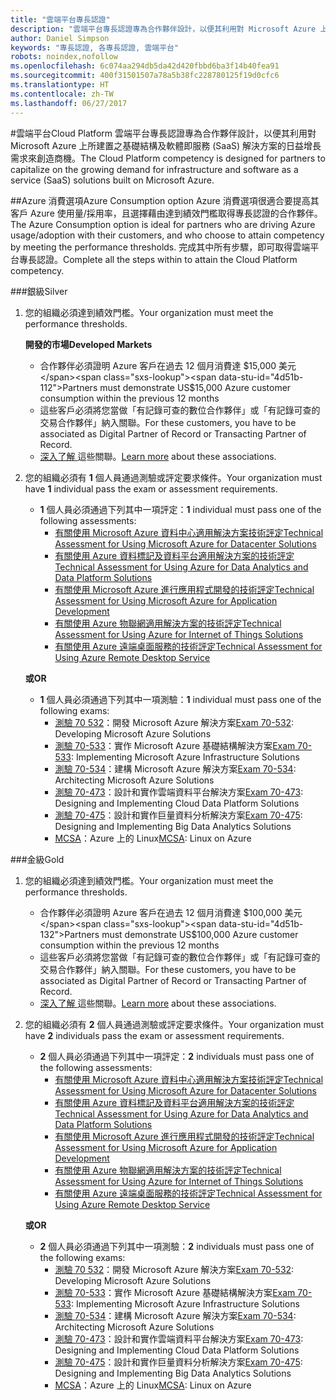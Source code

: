```yaml
---
title: "雲端平台專長認證"
description: "雲端平台專長認證專為合作夥伴設計，以便其利用對 Microsoft Azure 上所建置之基礎結構及軟體即服務 (SaaS) 解決方案的日益增長需求來創造商機。"
author: Daniel Simpson
keywords: "專長認證, 各專長認證, 雲端平台"
robots: noindex,nofollow
ms.openlocfilehash: 6c074aa294db5da42d420fbbd6ba3f14b40fea91
ms.sourcegitcommit: 400f31501507a78a5b38fc228780125f19d0cfc6
ms.translationtype: HT
ms.contentlocale: zh-TW
ms.lasthandoff: 06/27/2017
---
```

#<a name="cloud-platform"></a><span data-ttu-id="4d51b-104">雲端平台</span><span class="sxs-lookup"><span data-stu-id="4d51b-104">Cloud Platform</span></span>
<span data-ttu-id="4d51b-105">雲端平台專長認證專為合作夥伴設計，以便其利用對 Microsoft Azure 上所建置之基礎結構及軟體即服務 (SaaS) 解決方案的日益增長需求來創造商機。</span><span class="sxs-lookup"><span data-stu-id="4d51b-105">The Cloud Platform competency is designed for partners to capitalize on the growing demand for infrastructure and software as a service (SaaS) solutions built on Microsoft Azure.</span></span>

##<a name="azure-consumption-option"></a><span data-ttu-id="4d51b-106">Azure 消費選項</span><span class="sxs-lookup"><span data-stu-id="4d51b-106">Azure Consumption option</span></span>
<span data-ttu-id="4d51b-107">Azure 消費選項很適合要提高其客戶 Azure 使用量/採用率，且選擇藉由達到績效門檻取得專長認證的合作夥伴。</span><span class="sxs-lookup"><span data-stu-id="4d51b-107">The Azure Consumption option is ideal for partners who are driving Azure usage/adoption with their customers, and who choose to attain competency by meeting the performance thresholds.</span></span> <span data-ttu-id="4d51b-108">完成其中所有步驟，即可取得雲端平台專長認證。</span><span class="sxs-lookup"><span data-stu-id="4d51b-108">Complete all the steps within to attain the Cloud Platform competency.</span></span>

###<a name="silver"></a><span data-ttu-id="4d51b-109">銀級</span><span class="sxs-lookup"><span data-stu-id="4d51b-109">Silver</span></span>

1. <span data-ttu-id="4d51b-110">您的組織必須達到績效門檻。</span><span class="sxs-lookup"><span data-stu-id="4d51b-110">Your organization must meet the performance thresholds.</span></span>

    **<span data-ttu-id="4d51b-111">開發的市場</span><span class="sxs-lookup"><span data-stu-id="4d51b-111">Developed Markets</span></span>**
    
    - <span data-ttu-id="4d51b-112">合作夥伴必須證明 Azure 客戶在過去 12 個月消費達 $15,000 美元</span><span class="sxs-lookup"><span data-stu-id="4d51b-112">Partners must demonstrate US$15,000 Azure customer consumption within the previous 12 months</span></span>
    - <span data-ttu-id="4d51b-113">這些客戶必須將您當做「有記錄可查的數位合作夥伴」或「有記錄可查的交易合作夥伴」納入關聯。</span><span class="sxs-lookup"><span data-stu-id="4d51b-113">For these customers, you have to be associated as Digital Partner of Record or Transacting Partner of Record.</span></span>
    - <span data-ttu-id="4d51b-114">[深入了解 ](https://partner.microsoft.com/en-us/membership/digital-partner-of-record)這些關聯。</span><span class="sxs-lookup"><span data-stu-id="4d51b-114">[Learn more](https://partner.microsoft.com/en-us/membership/digital-partner-of-record) about these associations.</span></span>  
  
2. <span data-ttu-id="4d51b-115">您的組織必須有 **1** 個人員通過測驗或評定要求條件。</span><span class="sxs-lookup"><span data-stu-id="4d51b-115">Your organization must have **1** individual pass the exam or assessment requirements.</span></span>

    - <span data-ttu-id="4d51b-116">**1** 個人員必須通過下列其中一項評定：</span><span class="sxs-lookup"><span data-stu-id="4d51b-116">**1** individual must pass one of the following assessments:</span></span>
        - [<span data-ttu-id="4d51b-117">有關使用 Microsoft Azure 資料中心適用解決方案技術評定</span><span class="sxs-lookup"><span data-stu-id="4d51b-117">Technical Assessment for Using Microsoft Azure for Datacenter Solutions</span></span>](https://partneruniversity.microsoft.com/?whr=uri:MicrosoftAccount&courseId=13736&scoId=N3FXNd7VB_8805299994)
        - [<span data-ttu-id="4d51b-118">有關使用 Azure 資料標記及資料平台適用解決方案的技術評定</span><span class="sxs-lookup"><span data-stu-id="4d51b-118">Technical Assessment for Using Azure for Data Analytics and Data Platform Solutions</span></span>](https://partneruniversity.microsoft.com/?whr=uri:MicrosoftAccount&courseId=13735&scoId=eOi68a7VB_1905299994)
        - [<span data-ttu-id="4d51b-119">有關使用 Microsoft Azure 進行應用程式開發的技術評定</span><span class="sxs-lookup"><span data-stu-id="4d51b-119">Technical Assessment for Using Microsoft Azure for Application Development</span></span>](https://partneruniversity.microsoft.com/?whr=uri:MicrosoftAccount&courseId=13979&scoId=enD8qylbB_9305299993)
        - [<span data-ttu-id="4d51b-120">有關使用 Azure 物聯網適用解決方案的技術評定</span><span class="sxs-lookup"><span data-stu-id="4d51b-120">Technical Assessment for Using Azure for Internet of Things Solutions</span></span>](https://partneruniversity.microsoft.com/?whr=uri:MicrosoftAccount&courseId=16252&scoId=ABMqsgVLC_4605996570)
        - [<span data-ttu-id="4d51b-121">有關使用 Azure 遠端桌面服務的技術評定</span><span class="sxs-lookup"><span data-stu-id="4d51b-121">Technical Assessment for Using Azure Remote Desktop Service</span></span>](https://partneruniversity.microsoft.com/?whr=uri:MicrosoftAccount&courseId=16571&scoId=R4xnMbpgC_3505996570)

    **<span data-ttu-id="4d51b-122">或</span><span class="sxs-lookup"><span data-stu-id="4d51b-122">OR</span></span>**

    - <span data-ttu-id="4d51b-123">**1** 個人員必須通過下列其中一項測驗：</span><span class="sxs-lookup"><span data-stu-id="4d51b-123">**1** individual must pass one of the following exams:</span></span>
        - <span data-ttu-id="4d51b-124">[測驗 70 532](https://www.microsoft.com/en-us/learning/exam-70-532.aspx)：開發 Microsoft Azure 解決方案</span><span class="sxs-lookup"><span data-stu-id="4d51b-124">[Exam 70-532](https://www.microsoft.com/en-us/learning/exam-70-532.aspx): Developing Microsoft Azure Solutions</span></span>
        - <span data-ttu-id="4d51b-125">[測驗 70-533](https://www.microsoft.com/en-us/learning/exam-70-533.aspx)：實作 Microsoft Azure 基礎結構解決方案</span><span class="sxs-lookup"><span data-stu-id="4d51b-125">[Exam 70-533](https://www.microsoft.com/en-us/learning/exam-70-533.aspx): Implementing Microsoft Azure Infrastructure Solutions</span></span>
        - <span data-ttu-id="4d51b-126">[測驗 70-534](https://www.microsoft.com/en-us/learning/exam-70-534.aspx)：建構 Microsoft Azure 解決方案</span><span class="sxs-lookup"><span data-stu-id="4d51b-126">[Exam 70-534](https://www.microsoft.com/en-us/learning/exam-70-534.aspx): Architecting Microsoft Azure Solutions</span></span>
        - <span data-ttu-id="4d51b-127">[測驗 70-473](https://www.microsoft.com/en-us/learning/exam-70-473.aspx)：設計和實作雲端資料平台解決方案</span><span class="sxs-lookup"><span data-stu-id="4d51b-127">[Exam 70-473](https://www.microsoft.com/en-us/learning/exam-70-473.aspx): Designing and Implementing Cloud Data Platform Solutions</span></span>
        - <span data-ttu-id="4d51b-128">[測驗 70-475](https://www.microsoft.com/en-us/learning/exam-70-475.aspx)：設計和實作巨量資料分析解決方案</span><span class="sxs-lookup"><span data-stu-id="4d51b-128">[Exam 70-475](https://www.microsoft.com/en-us/learning/exam-70-475.aspx): Designing and Implementing Big Data Analytics Solutions</span></span>
        - <span data-ttu-id="4d51b-129">[MCSA](https://www.microsoft.com/en-us/learning/mcsa-linux-azure-certification.aspx)：Azure 上的 Linux</span><span class="sxs-lookup"><span data-stu-id="4d51b-129">[MCSA](https://www.microsoft.com/en-us/learning/mcsa-linux-azure-certification.aspx): Linux on Azure</span></span>

###<a name="gold"></a><span data-ttu-id="4d51b-130">金級</span><span class="sxs-lookup"><span data-stu-id="4d51b-130">Gold</span></span>

1. <span data-ttu-id="4d51b-131">您的組織必須達到績效門檻。</span><span class="sxs-lookup"><span data-stu-id="4d51b-131">Your organization must meet the performance thresholds.</span></span>

    - <span data-ttu-id="4d51b-132">合作夥伴必須證明 Azure 客戶在過去 12 個月消費達 $100,000 美元</span><span class="sxs-lookup"><span data-stu-id="4d51b-132">Partners must demonstrate US$100,000 Azure customer consumption within the previous 12 months</span></span>
    - <span data-ttu-id="4d51b-133">這些客戶必須將您當做「有記錄可查的數位合作夥伴」或「有記錄可查的交易合作夥伴」納入關聯。</span><span class="sxs-lookup"><span data-stu-id="4d51b-133">For these customers, you have to be associated as Digital Partner of Record or Transacting Partner of Record.</span></span>
    - <span data-ttu-id="4d51b-134">[深入了解 ](https://partner.microsoft.com/en-us/membership/digital-partner-of-record)這些關聯。</span><span class="sxs-lookup"><span data-stu-id="4d51b-134">[Learn more](https://partner.microsoft.com/en-us/membership/digital-partner-of-record) about these associations.</span></span>

2. <span data-ttu-id="4d51b-135">您的組織必須有 **2** 個人員通過測驗或評定要求條件。</span><span class="sxs-lookup"><span data-stu-id="4d51b-135">Your organization must have **2** individuals pass the exam or assessment requirements.</span></span>

    - <span data-ttu-id="4d51b-136">**2** 個人員必須通過下列其中一項評定：</span><span class="sxs-lookup"><span data-stu-id="4d51b-136">**2** individuals must pass one of the following assessments:</span></span>
        - [<span data-ttu-id="4d51b-137">有關使用 Microsoft Azure 資料中心適用解決方案技術評定</span><span class="sxs-lookup"><span data-stu-id="4d51b-137">Technical Assessment for Using Microsoft Azure for Datacenter Solutions</span></span>](https://partneruniversity.microsoft.com/?whr=uri:MicrosoftAccount&courseId=13736&scoId=N3FXNd7VB_8805299994)
        - [<span data-ttu-id="4d51b-138">有關使用 Azure 資料標記及資料平台適用解決方案的技術評定</span><span class="sxs-lookup"><span data-stu-id="4d51b-138">Technical Assessment for Using Azure for Data Analytics and Data Platform Solutions</span></span>](https://partneruniversity.microsoft.com/?whr=uri:MicrosoftAccount&courseId=13735&scoId=eOi68a7VB_1905299994)
        - [<span data-ttu-id="4d51b-139">有關使用 Microsoft Azure 進行應用程式開發的技術評定</span><span class="sxs-lookup"><span data-stu-id="4d51b-139">Technical Assessment for Using Microsoft Azure for Application Development</span></span>](https://partneruniversity.microsoft.com/?whr=uri:MicrosoftAccount&courseId=13979&scoId=enD8qylbB_9305299993)
        - [<span data-ttu-id="4d51b-140">有關使用 Azure 物聯網適用解決方案的技術評定</span><span class="sxs-lookup"><span data-stu-id="4d51b-140">Technical Assessment for Using Azure for Internet of Things Solutions</span></span>](https://partneruniversity.microsoft.com/?whr=uri:MicrosoftAccount&courseId=16252&scoId=ABMqsgVLC_4605996570)
        - [<span data-ttu-id="4d51b-141">有關使用 Azure 遠端桌面服務的技術評定</span><span class="sxs-lookup"><span data-stu-id="4d51b-141">Technical Assessment for Using Azure Remote Desktop Service</span></span>](https://partneruniversity.microsoft.com/?whr=uri:MicrosoftAccount&courseId=16571&scoId=R4xnMbpgC_3505996570)

    **<span data-ttu-id="4d51b-142">或</span><span class="sxs-lookup"><span data-stu-id="4d51b-142">OR</span></span>**

    - <span data-ttu-id="4d51b-143">**2** 個人員必須通過下列其中一項測驗：</span><span class="sxs-lookup"><span data-stu-id="4d51b-143">**2** individuals must pass one of the following exams:</span></span>
        - <span data-ttu-id="4d51b-144">[測驗 70 532](https://www.microsoft.com/en-us/learning/exam-70-532.aspx)：開發 Microsoft Azure 解決方案</span><span class="sxs-lookup"><span data-stu-id="4d51b-144">[Exam 70-532](https://www.microsoft.com/en-us/learning/exam-70-532.aspx): Developing Microsoft Azure Solutions</span></span>
        - <span data-ttu-id="4d51b-145">[測驗 70-533](https://www.microsoft.com/en-us/learning/exam-70-533.aspx)：實作 Microsoft Azure 基礎結構解決方案</span><span class="sxs-lookup"><span data-stu-id="4d51b-145">[Exam 70-533](https://www.microsoft.com/en-us/learning/exam-70-533.aspx): Implementing Microsoft Azure Infrastructure Solutions</span></span>
        - <span data-ttu-id="4d51b-146">[測驗 70-534](https://www.microsoft.com/en-us/learning/exam-70-534.aspx)：建構 Microsoft Azure 解決方案</span><span class="sxs-lookup"><span data-stu-id="4d51b-146">[Exam 70-534](https://www.microsoft.com/en-us/learning/exam-70-534.aspx): Architecting Microsoft Azure Solutions</span></span>
        - <span data-ttu-id="4d51b-147">[測驗 70-473](https://www.microsoft.com/en-us/learning/exam-70-473.aspx)：設計和實作雲端資料平台解決方案</span><span class="sxs-lookup"><span data-stu-id="4d51b-147">[Exam 70-473](https://www.microsoft.com/en-us/learning/exam-70-473.aspx): Designing and Implementing Cloud Data Platform Solutions</span></span>
        - <span data-ttu-id="4d51b-148">[測驗 70-475](https://www.microsoft.com/en-us/learning/exam-70-475.aspx)：設計和實作巨量資料分析解決方案</span><span class="sxs-lookup"><span data-stu-id="4d51b-148">[Exam 70-475](https://www.microsoft.com/en-us/learning/exam-70-475.aspx): Designing and Implementing Big Data Analytics Solutions</span></span>
        - <span data-ttu-id="4d51b-149">[MCSA](https://www.microsoft.com/en-us/learning/mcsa-linux-azure-certification.aspx)：Azure 上的 Linux</span><span class="sxs-lookup"><span data-stu-id="4d51b-149">[MCSA](https://www.microsoft.com/en-us/learning/mcsa-linux-azure-certification.aspx): Linux on Azure</span></span>

